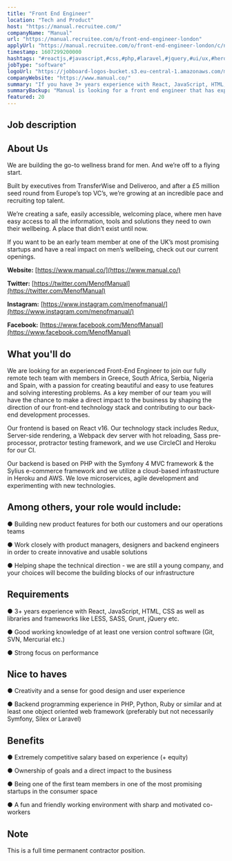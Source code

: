```yaml
---
title: "Front End Engineer"
location: "Tech and Product"
host: "https://manual.recruitee.com/"
companyName: "Manual"
url: "https://manual.recruitee.com/o/front-end-engineer-london"
applyUrl: "https://manual.recruitee.com/o/front-end-engineer-london/c/new"
timestamp: 1607299200000
hashtags: "#reactjs,#javascript,#css,#php,#laravel,#jquery,#ui/ux,#heroku"
jobType: "software"
logoUrl: "https://jobboard-logos-bucket.s3.eu-central-1.amazonaws.com/manual"
companyWebsite: "https://www.manual.co/"
summary: "If you have 3+ years experience with React, JavaScript, HTML, CSS as well as libraries and frameworks like LESS, SASS, Grunt, and jQuery, Manual has a job opening for a front end engineer"
summaryBackup: "Manual is looking for a front end engineer that has experience in: #reactjs, #php, #javascript."
featured: 20
---
```


## Job description

## About Us

We are building the go-to wellness brand for men. And we’re off to a flying start.

Built by executives from TransferWise and Deliveroo, and after a £5 million seed round from Europe’s top VC’s, we’re growing at an incredible pace and recruiting top talent.

We’re creating a safe, easily accessible, welcoming place, where men have easy access to all the information, tools and solutions they need to own their wellbeing. A place that didn’t exist until now.

If you want to be an early team member at one of the UK’s most promising startups and have a real impact on men’s wellbeing, check out our current openings.

**Website:** [https://www.manual.co/](https://www.manual.co/)

**Twitter:** [https://twitter.com/MenofManual](https://twitter.com/MenofManual)

**Instagram:** [https://www.instagram.com/menofmanual/](https://www.instagram.com/menofmanual/)

**Facebook:** [https://www.facebook.com/MenofManual](https://www.facebook.com/MenofManual)

## What you'll do

We are looking for an experienced Front-End Engineer to join our fully remote tech team with members in Greece, South Africa, Serbia, Nigeria and Spain, with a passion for creating beautiful and easy to use features and solving interesting problems. As a key member of our team you will have the chance to make a direct impact to the business by shaping the direction of our front-end technology stack and contributing to our back-end development processes.

Our frontend is based on React v16. Our technology stack includes Redux, Server-side rendering, a Webpack dev server with hot reloading, Sass pre-processor, protractor testing framework, and we use CircleCI and Heroku for our CI.

Our backend is based on PHP with the Symfony 4 MVC framework & the Sylius e-commerce framework and we utilize a cloud-based infrastructure in Heroku and AWS. We love microservices, agile development and experimenting with new technologies.

## Among others, your role would include:

● Building new product features for both our customers and our operations teams

● Work closely with product managers, designers and backend engineers in order to create innovative and usable solutions

● Helping shape the technical direction - we are still a young company, and your choices will become the building blocks of our infrastructure

## Requirements

● 3+ years experience with React, JavaScript, HTML, CSS as well as libraries and frameworks like LESS, SASS, Grunt, jQuery etc.

● Good working knowledge of at least one version control software (Git, SVN, Mercurial etc.)

● Strong focus on performance

## Nice to haves

● Creativity and a sense for good design and user experience

● Backend programming experience in PHP, Python, Ruby or similar and at least one object oriented web framework (preferably but not necessarily Symfony, Silex or Laravel)

## Benefits

● Extremely competitive salary based on experience (+ equity)

● Ownership of goals and a direct impact to the business

● Being one of the first team members in one of the most promising startups in the consumer space

● A fun and friendly working environment with sharp and motivated co-workers

## Note

This is a full time permanent contractor position.
